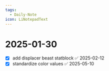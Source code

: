 ```yaml
---
tags:
  - Daily-Note
icon: LiNotepadText
---
```


# 2025-01-30

- [x] add displacer beast statblock ✅ 2025-02-12
- [x] standardize color values ✅ 2025-05-10
